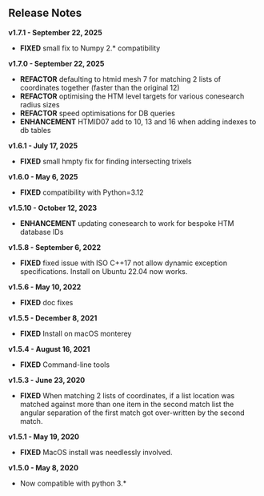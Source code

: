 
## Release Notes

**v1.7.1 - September 22, 2025**

* **FIXED** small fix to Numpy 2.* compatibility

**v1.7.0 - September 22, 2025**

* **REFACTOR** defaulting to htmid mesh 7 for matching 2 lists of coordinates together (faster than the original 12)
* **REFACTOR** optimising the HTM level targets for various conesearch radius sizes
* **REFACTOR** speed optimisations for DB queries
* **ENHANCEMENT** HTMID07 add to 10, 13 and 16 when adding indexes to db tables

**v1.6.1 - July 17, 2025**

* **FIXED** small hmpty fix for finding intersecting trixels 

**v1.6.0 - May 6, 2025**

* **FIXED** compatibility with Python=3.12

**v1.5.10 - October 12, 2023**

* **ENHANCEMENT** updating conesearch to work for bespoke HTM database IDs

**v1.5.8 - September 6, 2022**

* **FIXED** fixed issue with ISO C++17 not allow dynamic exception specifications. Install on Ubuntu 22.04 now works.

**v1.5.6 - May 10, 2022**

* **FIXED** doc fixes

**v1.5.5 - December 8, 2021**

* **FIXED** Install on macOS monterey

**v1.5.4 - August 16, 2021**

* **FIXED** Command-line tools

**v1.5.3 - June 23, 2020**

* **FIXED** When matching 2 lists of coordinates, if a list location was matched against more than one item in the second match list the angular separation of the first match got over-written by the second match.

**v1.5.1 - May 19, 2020**

* **FIXED** MacOS install was needlessly involved.

**v1.5.0 - May 8, 2020**


* Now compatible with python 3.\*
